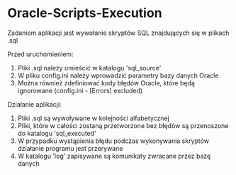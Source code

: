 # Oracle-Scripts-Execution
Zadaniem aplikacji jest wywołanie skryptów SQL znajdujących się w plikach .sql

Przed uruchomieniem:
1. Pliki .sql należy umieścić w katalogu 'sql_source'
2. W pliku config.ini należy wprowadzić parametry bazy danych Oracle
3. Można również zdefiniować kody błędów Oracle, które będą ignorowane (config.ini - [Errors] excluded)

Działanie aplikacji:
1. Pliki .sql są wywoływane w kolejności alfabetycznej
2. Pliki, które w całości zostaną przetworzone bez błędów są przenoszone do katalogu 'sql_executed'
3. W przypadku wystąpienia błędu podczas wykonywania skryptów działanie programu jest przerywane
4. W katalogu 'log' zapisywane są komunikaty zwracane przez bazę danych